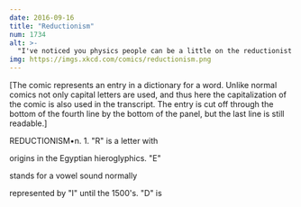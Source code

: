 ```yaml
---
date: 2016-09-16
title: "Reductionism"
num: 1734
alt: >-
  "I've noticed you physics people can be a little on the reductionist side." "That's ridiculous. Name ONE reductionist word I've ever said."
img: https://imgs.xkcd.com/comics/reductionism.png
---
```

[The comic represents an entry in a dictionary for a word. Unlike normal comics not only capital letters are used, and thus here the capitalization of the comic is also used in the transcript. The entry is cut off through the bottom of the fourth line by the bottom of the panel, but the last line is still readable.]

REDUCTIONISM•n. 1. "R" is a letter with

origins in the Egyptian hieroglyphics. "E"

stands for a vowel sound normally

represented by "I" until the 1500's. "D" is